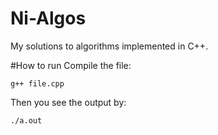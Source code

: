 Ni-Algos
========

My solutions to algorithms implemented in C++.

#How to run
Compile the file:

```g++ file.cpp```

Then you see the output by:

```./a.out```